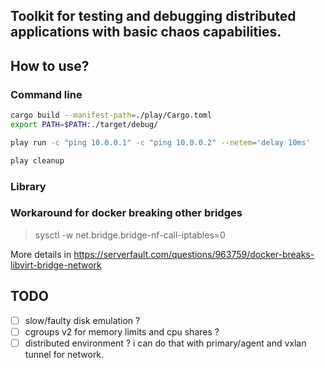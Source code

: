 Toolkit for testing and debugging distributed applications with basic chaos capabilities.
---

## How to use?
### Command line
```bash
cargo build --manifest-path=./play/Cargo.toml
export PATH=$PATH:./target/debug/
```

```bash
play run -c "ping 10.0.0.1" -c "ping 10.0.0.2" --netem='delay 10ms'
```

```bash
play cleanup
```

### Library


### Workaround for docker breaking other bridges

> sysctl -w net.bridge.bridge-nf-call-iptables=0

More details in https://serverfault.com/questions/963759/docker-breaks-libvirt-bridge-network

## TODO
- [ ] slow/faulty disk emulation ?
- [ ] cgroups v2 for memory limits and cpu shares ?
- [ ] distributed environment ?
  i can do that with primary/agent and vxlan tunnel for network.